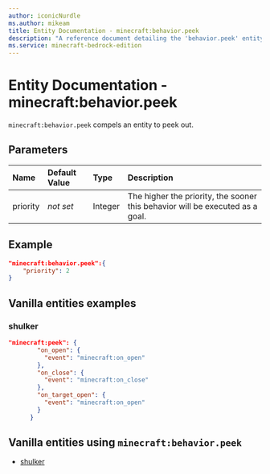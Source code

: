 ```yaml
---
author: iconicNurdle
ms.author: mikeam
title: Entity Documentation - minecraft:behavior.peek
description: "A reference document detailing the 'behavior.peek' entity goal"
ms.service: minecraft-bedrock-edition
---
```


# Entity Documentation - minecraft:behavior.peek

`minecraft:behavior.peek` compels an entity to peek out.

## Parameters

|Name |Default Value  |Type  |Description  |
|:----------|:----------|:----------|:----------|
|priority|*not set*|Integer|The higher the priority, the sooner this behavior will be executed as a goal.|

## Example

```json
"minecraft:behavior.peek":{
    "priority": 2
}
```

## Vanilla entities examples

### shulker

```json
"minecraft:peek": {
        "on_open": {
          "event": "minecraft:on_open"
        },
        "on_close": {
          "event": "minecraft:on_close"
        },
        "on_target_open": {
          "event": "minecraft:on_open"
        }
      }
```

## Vanilla entities using `minecraft:behavior.peek`

- [shulker](../../../../Source/VanillaBehaviorPack_Snippets/entities/shulker.md)
